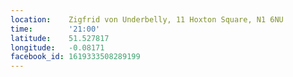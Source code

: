 ```yaml
---
location:    Zigfrid von Underbelly, 11 Hoxton Square, N1 6NU
time:        '21:00'
latitude:    51.527817
longitude:   -0.08171
facebook_id: 1619333508289199
---
```


